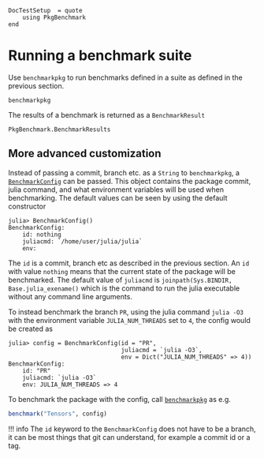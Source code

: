 ```@meta
DocTestSetup  = quote
    using PkgBenchmark
end
```

# Running a benchmark suite

Use `benchmarkpkg` to run benchmarks defined in a suite as defined in the previous section.

```@docs
benchmarkpkg
```

The results of a benchmark is returned as a `BenchmarkResult`

```@docs
PkgBenchmark.BenchmarkResults
```

## More advanced customization

Instead of passing a commit, branch etc. as a `String` to `benchmarkpkg`, a [`BenchmarkConfig`](@ref) can be passed.
This object contains the package commit, julia command, and what environment variables will
be used when benchmarking. The default values can be seen by using the default constructor

```julia-repl
julia> BenchmarkConfig()
BenchmarkConfig:
    id: nothing
    juliacmd: `/home/user/julia/julia`
    env:
```

The `id` is a commit, branch etc as described in the previous section. An `id` with value `nothing` means that the current state of the package will be benchmarked.
The default value of `juliacmd` is `joinpath(Sys.BINDIR, Base.julia_exename()` which is the command to run the julia executable without any command line arguments.

To instead benchmark the branch `PR`, using the julia command `julia -O3`
with the environment variable `JULIA_NUM_THREADS` set to `4`, the config would be created as

```jldoctest
julia> config = BenchmarkConfig(id = "PR",
                                juliacmd = `julia -O3`,
                                env = Dict("JULIA_NUM_THREADS" => 4))
BenchmarkConfig:
    id: "PR"
    juliacmd: `julia -O3`
    env: JULIA_NUM_THREADS => 4
```

To benchmark the package with the config, call [`benchmarkpkg`](@ref) as e.g.

```julia
benchmark("Tensors", config)
```

!!! info
    The `id` keyword to the `BenchmarkConfig` does not have to be a branch, it can be most things that git can understand, for example a commit id
    or a tag.
